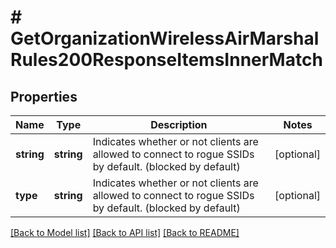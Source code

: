 # # GetOrganizationWirelessAirMarshalRules200ResponseItemsInnerMatch

## Properties

Name | Type | Description | Notes
------------ | ------------- | ------------- | -------------
**string** | **string** | Indicates whether or not clients are allowed to        connect to rogue SSIDs by default. (blocked by default) | [optional]
**type** | **string** | Indicates whether or not clients are allowed to        connect to rogue SSIDs by default. (blocked by default) | [optional]

[[Back to Model list]](../../README.md#models) [[Back to API list]](../../README.md#endpoints) [[Back to README]](../../README.md)

